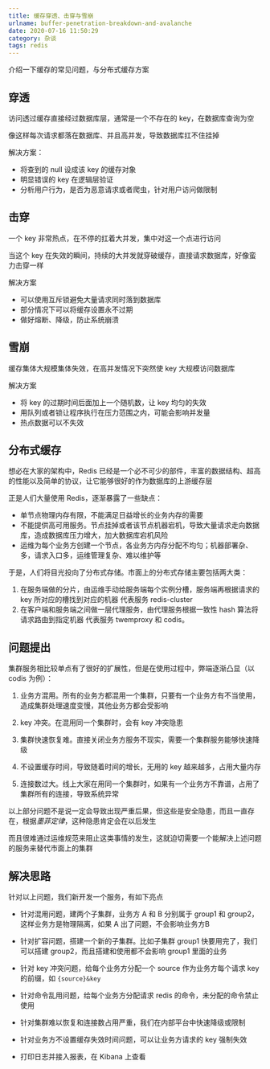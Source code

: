```yaml
---
title: 缓存穿透、击穿与雪崩
urlname: buffer-penetration-breakdown-and-avalanche
date: 2020-07-16 11:50:29
category: 杂谈
tags: redis
---
```


介绍一下缓存的常见问题，与分布式缓存方案

<!-- more -->

## 穿透

访问透过缓存直接经过数据库层，通常是一个不存在的 key，在数据库查询为空

像这样每次请求都落在数据库、并且高并发，导致数据库扛不住挂掉

解决方案：

- 将查到的 null 设成该 key 的缓存对象
- 明显错误的 key 在逻辑层验证
- 分析用户行为，是否为恶意请求或者爬虫，针对用户访问做限制

## 击穿

一个 key 非常热点，在不停的扛着大并发，集中对这一个点进行访问

当这个 key 在失效的瞬间，持续的大并发就穿破缓存，直接请求数据库，好像蛮力击穿一样

解决方案

- 可以使用互斥锁避免大量请求同时落到数据库
- 部分情况下可以将缓存设置永不过期
- 做好熔断、降级，防止系统崩溃

## 雪崩

缓存集体大规模集体失效，在高并发情况下突然使 key 大规模访问数据库

解决方案

- 将 key 的过期时间后面加上一个随机数，让 key 均匀的失效
- 用队列或者锁让程序执行在压力范围之内，可能会影响并发量
- 热点数据可以不失效

## 分布式缓存

想必在大家的架构中，Redis 已经是一个必不可少的部件，丰富的数据结构、超高的性能以及简单的协议，让它能够很好的作为数据库的上游缓存层

正是人们大量使用 Redis，逐渐暴露了一些缺点：
- 单节点物理内存有限，不能满足日益增长的业务内存的需要
- 不能提供高可用服务。节点挂掉或者该节点机器宕机，导致大量请求走向数据库，造成数据库压力增大，加大数据库宕机风险
- 运维为每个业务方创建一个节点，各业务方内存分配不均匀；机器部署杂、多，请求入口多，运维管理复杂、难以维护等

于是，人们将目光投向了分布式存储。市面上的分布式存储主要包括两大类：

1. 在服务端做的分片，由运维手动给服务端每个实例分槽，服务端再根据请求的 key 所对应的槽找到对应的机器
 代表服务 redis-cluster
2. 在客户端和服务端之间做一层代理服务，由代理服务根据一致性 hash 算法将请求路由到指定机器
 代表服务 twemproxy 和 codis。

## 问题提出

集群服务相比较单点有了很好的扩展性，但是在使用过程中，弊端逐渐凸显（以 codis 为例）：

1. 业务方混用。所有的业务方都混用一个集群，只要有一个业务方有不当使用，造成集群处理速度变慢，其他业务方都会受影响

2. key 冲突。在混用同一个集群时，会有 key 冲突隐患

3. 集群快速恢复难。直接关闭业务方服务不现实，需要一个集群服务能够快速降级

4. 不设置缓存时间，导致随着时间的增长，无用的 key 越来越多，占用大量内存

5. 连接数过大。线上大家在用同一个集群时，如果有一个业务方不靠谱，占用了集群所有的连接，导致系统异常

以上部分问题不是说一定会导致出现严重后果，但这些是安全隐患，而且一直存在，根据*墨菲定律*，这种隐患肯定会在以后发生

而且很难通过运维规范来阻止这类事情的发生，这就迫切需要一个能解决上述问题的服务来替代市面上的集群

## 解决思路

针对以上问题，我们新开发一个服务，有如下亮点

- 针对混用问题，建两个子集群，业务方 A 和 B 分别属于 group1 和 group2，这样业务方是物理隔离，如果 A 出了问题，不会影响业务方B

- 针对扩容问题，搭建一个新的子集群。比如子集群 group1 快要用完了，我们可以搭建 group2，而且搭建和使用都不会影响 group1 里面的业务

- 针对 key 冲突问题，给每个业务方分配一个 source 作为业务方每个请求 key 的前缀，如 `{source}&key`

- 针对命令乱用问题，给每个业务方分配请求 redis 的命令，未分配的命令禁止使用

- 针对集群难以恢复和连接数占用严重，我们在内部平台中快速降级或限制

- 针对业务方不设置缓存失效时间问题，可以让业务方请求的 key 强制失效

- 打印日志并接入报表，在 Kibana 上查看
